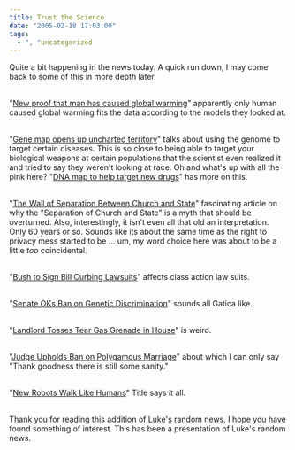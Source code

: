 ```yaml
---
title: Trust the Science
date: "2005-02-18 17:03:00"
tags:
  - ", "uncategorized
---
```

Quite a bit happening in the news today.  A quick run down, I may
come back to some of this in more depth later.<br  /><br  />

"<a href="http://www.timesonline.co.uk/article/0,,3-1489955,00.html">New
proof that man has caused global warming</a>" apparently only human
caused global warming fits the data according to the models they
looked at.<br  /><br  />

"<a href="http://www.nature.com/news/2005/050214/full/050214-17.html">Gene
map opens up uncharted territory</a>" talks about using the
genome to target certain diseases.  This is so close to being
able to target your biological weapons at certain populations
that the scientist even realized it and tried to say they
weren't looking at race.  Oh and what's up with all the pink here?
"<a href="http://news.bbc.co.uk/2/hi/science/nature/4275695.stm">DNA
map to help target new drugs</a>" has more on this.<br  /><br  />

"<a href="http://www.catholicherald.com/articles/05articles/separation.htm">The
Wall of Separation Between Church and State</a>" fascinating
article on why the "Separation of Church and State" is a myth
that should be overturned.  Also, interestingly, it isn't even
all that old an interpretation.  Only 60 years or so.  Sounds like
its about the same time as the right to privacy mess started to be
... um, my word choice here was about to be a little <em>too</em>
coincidental.<br  /><br  />

"<a href="http://news.findlaw.com/ap_stories/a/w/1151/2-18-2005/20050218024503_20.html">Bush
to Sign Bill Curbing Lawsuits</a>" affects class action law
suits.<br  /><br  />

"<a href="http://news.findlaw.com/ap_stories/a/w/1153/2-18-2005/20050218050016_38.html">Senate
OKs Ban on Genetic Discrimination</a>" sounds all Gatica
like.<br  /><br  />

"<a href="http://news.findlaw.com/ap_stories/other/features/1120/2-18-2005/20050218051502_60.html">Landlord
Tosses Tear Gas Grenade in House</a>" is weird.<br  /><br  />

"<a href="http://news.findlaw.com/ap_stories/other/1110/2-17-2005/20050217074505_26.html">Judge
Upholds Ban on Polygamous Marriage</a>" about which I can only say
"Thank goodness there is still some sanity."<br  /><br  />

"<a href="http://www.livescience.com/technology/050217_robot_walking.html">New
Robots Walk Like Humans</a>" Title says it all.<br  /><br  />

Thank you for reading this addition of Luke's random news.  I hope
you have found something of interest.  This has been a presentation
of Luke's random news.

